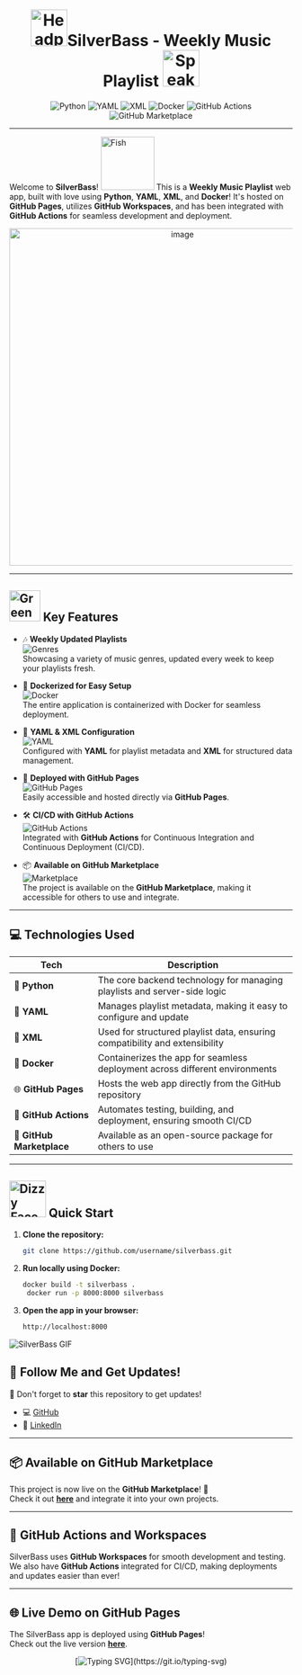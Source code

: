 <div align="center">

# <img src="https://raw.githubusercontent.com/Tarikul-Islam-Anik/Animated-Fluent-Emojis/master/Emojis/Objects/Headphone.png" alt="Headphone" width="65" height="65" />SilverBass - Weekly Music Playlist <img src="https://raw.githubusercontent.com/Tarikul-Islam-Anik/Animated-Fluent-Emojis/master/Emojis/Objects/Speaker%20High%20Volume.png" alt="Speaker High Volume" width="65" height="65" />

![Python](https://img.shields.io/badge/Built%20with-Python-3776AB?style=for-the-badge&logo=python&logoColor=white)
![YAML](https://img.shields.io/badge/Configuration-YAML-F3C613?style=for-the-badge&logo=yaml&logoColor=white)
![XML](https://img.shields.io/badge/Structure-XML-E34F26?style=for-the-badge&logo=xml&logoColor=white)
![Docker](https://img.shields.io/badge/Containerized%20with-Docker-2496ED?style=for-the-badge&logo=docker&logoColor=white)
![GitHub Actions](https://img.shields.io/badge/CI%2FCD-GitHub%20Actions-2088FF?style=for-the-badge&logo=githubactions&logoColor=white)
![GitHub Marketplace](https://img.shields.io/badge/Available_on-GitHub%20Marketplace-2EA44F?style=for-the-badge&logo=github)

</div>

---



Welcome to **SilverBass**! <img src="https://raw.githubusercontent.com/Tarikul-Islam-Anik/Animated-Fluent-Emojis/master/Emojis/Animals/Fish.png" alt="Fish" width="95" height="95" /> This is a **Weekly Music Playlist** web app, built with love using **Python**, **YAML**, **XML**, and **Docker**! It's hosted on **GitHub Pages**, utilizes **GitHub Workspaces**, and has been integrated with **GitHub Actions** for seamless development and deployment.

<div align="center">
    <img src="https://github.com/user-attachments/assets/d1c9f984-3e4d-49fd-9683-8ae03058dc47" alt="image" width="600" />
</div>

---

## <img src="https://raw.githubusercontent.com/Tarikul-Islam-Anik/Animated-Fluent-Emojis/master/Emojis/Symbols/Green%20Circle.png" alt="Green Circle" width="55" height="55" /> **Key Features**

- 🎶 **Weekly Updated Playlists**  
  ![Genres](https://img.shields.io/badge/Genres-Variety-orange?style=flat-square)  
  Showcasing a variety of music genres, updated every week to keep your playlists fresh.

- 🐋 **Dockerized for Easy Setup**  
  ![Docker](https://img.shields.io/badge/Docker-Easy%20Setup-blue?style=flat-square&logo=docker&logoColor=white)  
  The entire application is containerized with Docker for seamless deployment.

- 📄 **YAML & XML Configuration**  
  ![YAML](https://img.shields.io/badge/YAML-Configuration-yellow?style=flat-square&logo=yaml&logoColor=white)  
  Configured with **YAML** for playlist metadata and **XML** for structured data management.

- 🚀 **Deployed with GitHub Pages**  
  ![GitHub Pages](https://img.shields.io/badge/GitHub-Pages-blue?style=flat-square&logo=github&logoColor=white)  
  Easily accessible and hosted directly via **GitHub Pages**.

- 🛠️ **CI/CD with GitHub Actions**  
  ![GitHub Actions](https://img.shields.io/badge/GitHub-Actions-%232671E5?style=flat-square&logo=githubactions&logoColor=white)  
  Integrated with **GitHub Actions** for Continuous Integration and Continuous Deployment (CI/CD).

- 📦 **Available on GitHub Marketplace**  
  ![Marketplace](https://img.shields.io/badge/GitHub-Marketplace-green?style=flat-square&logo=github)  
  The project is available on the **GitHub Marketplace**, making it accessible for others to use and integrate.

---

## 💻 Technologies Used

| **Tech**      | **Description**                                                                 |
| ------------- | -------------------------------------------------------------------------------- |
| 🎣 **Python** | The core backend technology for managing playlists and server-side logic         |
| 📑 **YAML**   | Manages playlist metadata, making it easy to configure and update                |
| 📝 **XML**    | Used for structured playlist data, ensuring compatibility and extensibility      |
| 🐋 **Docker** | Containerizes the app for seamless deployment across different environments      |
| 🌐 **GitHub Pages** | Hosts the web app directly from the GitHub repository                       |
| 🔧 **GitHub Actions** | Automates testing, building, and deployment, ensuring smooth CI/CD       |
| 🛒 **GitHub Marketplace** | Available as an open-source package for others to use                 |

---

## <img src="https://raw.githubusercontent.com/Tarikul-Islam-Anik/Animated-Fluent-Emojis/master/Emojis/Smilies/Dizzy%20Face.png" alt="Dizzy Face" width="65" height="65" /> Quick Start

1. **Clone the repository:**
   ```bash
   git clone https://github.com/username/silverbass.git
   ```
2. **Run locally using Docker:**
   ```bash
   docker build -t silverbass .
    docker run -p 8000:8000 silverbass
   ```
3. **Open the app in your browser:**
   ```bash
   http://localhost:8000
   ```
![SilverBass GIF](https://media2.giphy.com/media/v1.Y2lkPTc5MGI3NjExdmlmZDhqamphZzA2dnh4dnFjN2t4bzA2dTF4ZTZtdnAyZTg4ZnFrNCZlcD12MV9pbnRlcm5hbF9naWZfYnlfaWQmY3Q9Zw/QXwtfadqo7wbfmT46H/giphy.webp)

   
## 🎉 Follow Me and Get Updates!

🌟 Don't forget to **star** this repository to get updates!

- 💻 [GitHub](https://github.com/ailynux)
- 👔 [LinkedIn](https://www.linkedin.com/in/ailyndiaz01)


---

## 📦 Available on GitHub Marketplace

This project is now live on the **GitHub Marketplace**! 🎉  
Check it out [**here**](https://github.com/marketplace/actions/silverbass) and integrate it into your own projects.

---

## 🤖 GitHub Actions and Workspaces

SilverBass uses **GitHub Workspaces** for smooth development and testing.  
We also have **GitHub Actions** integrated for CI/CD, making deployments and updates easier than ever!

---

## 🌐 Live Demo on GitHub Pages

The SilverBass app is deployed using **GitHub Pages**!  
Check out the live version [**here**](https://ailynux.github.io/silverbass/).

 <div align="center">

[![Typing SVG](https://readme-typing-svg.demolab.com/?lines=Thanks+for+stopping+by!;See+you+next+time!;Star+the+repo+if+you+liked+it!)](https://git.io/typing-svg)

</div>


